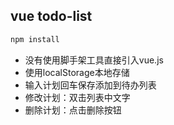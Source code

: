 ## vue todo-list

```bash
npm install
```

- 没有使用脚手架工具直接引入vue.js
- 使用localStorage本地存储
- 输入计划回车保存添加到待办列表
- 修改计划：双击列表中文字
- 删除计划：点击删除按钮